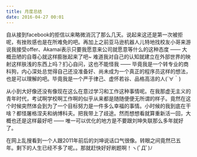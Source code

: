 ```yaml
---
title: 月度总结
date: 2016-04-27 00:01
---
```


自从接到facebook的拒信以来略微消沉了那么几天。说起来这还是第一次被拒呢，有挫败感也是在所难免的吧。再加上之前亚马逊机器人儿特地找校友小哥来游说我接受offer、Akamai表示只要我愿意来公司就愿意等什么的这种态度 —— 大概丑陋的自尊心就这样膨胀起来了吧~ 难道我对自己的认知就建立在外部世界的映射这样肤浅的东西上吗？扪心自问，这也不能怪我 —— 毕竟我是一个转专业的商科狗，内心深处总觉得自己还没准备好、尚未成为一个真正的程序员这样的想法，也是可以理解的吧。毕竟我是一个严于律己、虚怀若谷、品格高洁的人(´∀｀)

从小到大好像还没有像现在这么在意过学习和工作这种事情呢。在我那虚无主义的青年时代，考试啊学校啊工作啊的似乎从来都是随随便便无所谓的样子。竟然在这个时候突然体会到为了一个目标努力是一件多么幸福的事情。小时候的我到底在干啥？都怪屠格涅夫和纳博科夫。把我带上了歧途。然而想想看就算重新活一回，大概也还是这样最好吧 —— 唯一可以优化的地方是不要跟刘坤失联那么多年就好了。

在网上乱搜看到一个人跟2011年前后的刘坤说话口气很像。转眼之间竟然已五年。剩下的人生已经不多了呢。。那就赶快好好刷题啊！ヽ(ﾟДﾟ)ﾉ
